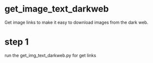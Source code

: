 # get_image_text_darkweb
Get image links to make it easy to download images from the dark web.
# step 1
run the get_img_text_darkweb.py for get links
